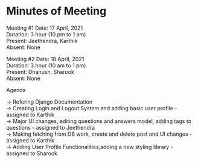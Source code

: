 # Minutes of Meeting

Meeting #1 Date: 17 April, 2021  
Duration: 3 hour (10 pm to 1 am)  
Present: Jeethendra, Karthik  
Absent: None

Meeting #2 Date: 18 April, 2021  
Duration: 3 hour (10 am to 1 pm)  
Present: Dhanush, Sharook    
Absent: None

Agenda

-> Refering Django Documentation  
-> Creating Login and Logout System and adding basic user profile - assigned to Karthik        
-> Major UI changes, editing questions and answers model, adding tags to questions - assigned to Jeethendra  
-> Making fetching from DB work, create and delete post and UI changes   - assigned to Karthik  
-> Adding User Profile Functionalities,adding a new styling library - assigned to Sharook
